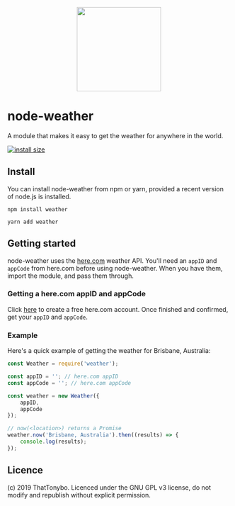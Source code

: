 <p align="center">
  <img width="auto" height="190" src="https://i.imgur.com/mcLE2k3.png">
</p>

# node-weather
A module that makes it easy to get the weather for anywhere in the world.

[![install size](https://packagephobia.now.sh/badge?p=weather)](https://packagephobia.now.sh/result?p=weather)  

## Install
You can install node-weather from npm or yarn, provided a recent version of node.js is installed.
```
npm install weather
```
```
yarn add weather
```

## Getting started
node-weather uses the [here.com](https://here.com) weather API. You'll need an `appID` and `appCode` from here.com before using node-weather. When you have them, import the module, and pass them through.

### Getting a here.com appID and appCode
Click [here](https://developer.here.com/plans?create=Freemium-Basic&keepState=true&step=account) to create a free here.com account. Once finished and confirmed, get your `appID` and `appCode`.

### Example
Here's a quick example of getting the weather for Brisbane, Australia:
```js
const Weather = require('weather');

const appID = ''; // here.com appID
const appCode = ''; // here.com appCode

const weather = new Weather({
    appID,
    appCode
});

// now(<location>) returns a Promise
weather.now('Brisbane, Australia').then((results) => {
    console.log(results);
});
```

## Licence
(c) 2019 ThatTonybo. Licenced under the GNU GPL v3 license, do not modify and republish without explicit permission.
